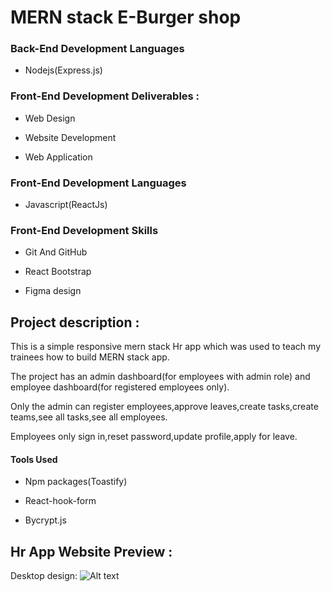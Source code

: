 # MERN stack E-Burger shop

### Back-End Development Languages

- Nodejs(Express.js)

### Front-End Development Deliverables :

- Web Design

- Website Development

- Web Application

### Front-End Development Languages

- Javascript(ReactJs)

### Front-End Development Skills

- Git And GitHub

- React Bootstrap

- Figma design

## Project description :

This is a simple responsive mern stack Hr app which was used to teach my trainees how to build MERN stack app.

The project has an admin dashboard(for employees with admin role) and employee dashboard(for registered employees only).

Only the admin can register employees,approve leaves,create tasks,create teams,see all tasks,see all employees.

Employees only sign in,reset password,update profile,apply for leave.

#### Tools Used

- Npm packages(Toastify)

- React-hook-form

- Bycrypt.js

## Hr App Website Preview :

Desktop design:
<img
  src="https://res.cloudinary.com/eguono/image/upload/v1741087060/eggys-place/hero-img-png_sdu6hz.png"
  alt="Alt text"
  title="desktop-view"
  style="display: inline-block; margin: 0 auto; max-width: 300px">